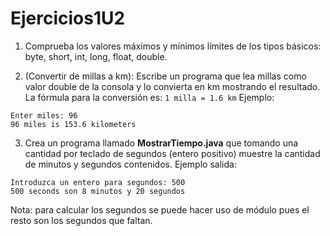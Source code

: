 # Ejercicios1U2

1. Comprueba los valores máximos y mínimos límites de los tipos básicos: byte, short, int, long, float, double.

2. (Convertir de millas a km): Escribe un programa que lea millas como valor double de la consola y lo convierta en km 
mostrando el resultado. La fórmula para la conversión es: `1 milla = 1.6 km`
Ejemplo:
```
Enter miles: 96 
96 miles is 153.6 kilometers
```

3. Crea un programa llamado **MostrarTiempo.java** que tomando una cantidad por teclado de segundos (entero positivo) muestre la cantidad de minutos y segundos contenidos. Ejemplo salida:
```
Introduzca un entero para segundos: 500
500 seconds son 8 minutos y 20 segundos
```
Nota: para calcular los segundos se puede hacer uso de módulo pues el resto son los segundos que faltan.
